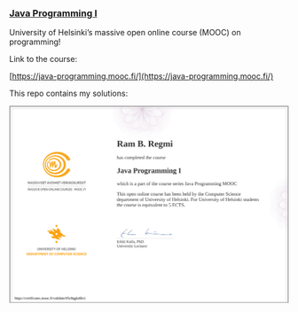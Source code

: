 ### [Java Programming I](https://java-programming.mooc.fi/)



University of Helsinki’s massive open online course (MOOC) on programming!

Link to the course:

[https://java-programming.mooc.fi/](https://java-programming.mooc.fi/)

This repo contains my solutions:

![](./certificate-java-programming-i.png)





